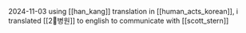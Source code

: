 2024-11-03
using [[han_kang]] translation in [[human_acts_korean]], i translated [[2🏥병원]] to english to communicate with [[scott_stern]]